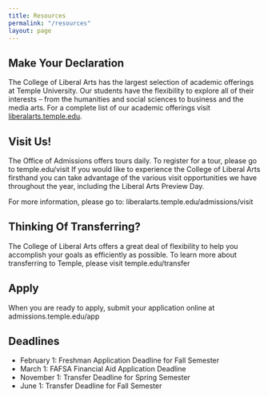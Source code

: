 ```yaml
---
title: Resources
permalink: "/resources"
layout: page
---
```


## Make Your Declaration

The College of Liberal Arts has the largest selection of academic offerings at Temple University. Our students have the flexibility to explore all of their interests – from the humanities and social sciences to business and the media arts. For a complete list of our academic offerings visit [liberalarts.temple.edu](liberalarts.temple.edu). 

## Visit Us!

The Office of Admissions offers tours daily. To register for a tour, please go to temple.edu/visit If you would like to experience the College of Liberal Arts firsthand you can take advantage of the various visit opportunities we have throughout the year, including the Liberal Arts Preview Day.

For more information, please go to: liberalarts.temple.edu/admissions/visit

## Thinking Of Transferring?

The College of Liberal Arts offers a great deal of flexibility to help you accomplish your goals as efficiently as possible. To learn more about transferring to Temple, please visit temple.edu/transfer

## Apply

When you are ready to apply, submit your application online at admissions.temple.edu/app

## Deadlines

- February 1: Freshman Application Deadline for Fall Semester
- March 1: FAFSA Financial Aid Application Deadline
- November 1: Transfer Deadline for Spring Semester
- June 1: Transfer Deadline for Fall Semester
